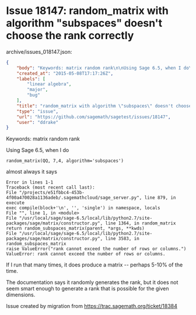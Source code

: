 # Issue 18147: random_matrix with algorithm "subspaces" doesn't choose the rank correctly

archive/issues_018147.json:
```json
{
    "body": "Keywords: matrix random rank\n\nUsing Sage 6.5, when I do\n\n```\nrandom_matrix(QQ, 7,4, algorithm='subspaces')\n```\n\nalmost always it says\n\n```\nError in lines 1-1\nTraceback (most recent call last):\nFile \"/projects/e51fbbc4-453b-4f00a470028a1136adeb/.sagemathcloud/sage_server.py\", line 879, in execute\nexec compile(block+'\\n', '', 'single') in namespace, locals\nFile \"\", line 1, in <module>\nFile \"/usr/local/sage/sage-6.5/local/lib/python2.7/site-  packages/sage/matrix/constructor.py\", line 1364, in random_matrix\nreturn random_subspaces_matrix(parent, *args, **kwds)\nFile \"/usr/local/sage/sage-6.5/local/lib/python2.7/site-  packages/sage/matrix/constructor.py\", line 3583, in random_subspaces_matrix\nraise ValueError(\"rank cannot exceed the number of rows or columns.\")\nValueError: rank cannot exceed the number of rows or columns.\n```\n\nIf I run that many times, it does produce a matrix -- perhaps 5-10% of the time.\n\nThe documentation says it randomly generates the rank, but it does not seem smart enough to generate a rank that is possible for the given dimensions.\n\nIssue created by migration from https://trac.sagemath.org/ticket/18384\n\n",
    "created_at": "2015-05-08T17:17:26Z",
    "labels": [
        "linear algebra",
        "major",
        "bug"
    ],
    "title": "random_matrix with algorithm \"subspaces\" doesn't choose the rank correctly",
    "type": "issue",
    "url": "https://github.com/sagemath/sagetest/issues/18147",
    "user": "ddrake"
}
```
Keywords: matrix random rank

Using Sage 6.5, when I do

```
random_matrix(QQ, 7,4, algorithm='subspaces')
```

almost always it says

```
Error in lines 1-1
Traceback (most recent call last):
File "/projects/e51fbbc4-453b-4f00a470028a1136adeb/.sagemathcloud/sage_server.py", line 879, in execute
exec compile(block+'\n', '', 'single') in namespace, locals
File "", line 1, in <module>
File "/usr/local/sage/sage-6.5/local/lib/python2.7/site-  packages/sage/matrix/constructor.py", line 1364, in random_matrix
return random_subspaces_matrix(parent, *args, **kwds)
File "/usr/local/sage/sage-6.5/local/lib/python2.7/site-  packages/sage/matrix/constructor.py", line 3583, in random_subspaces_matrix
raise ValueError("rank cannot exceed the number of rows or columns.")
ValueError: rank cannot exceed the number of rows or columns.
```

If I run that many times, it does produce a matrix -- perhaps 5-10% of the time.

The documentation says it randomly generates the rank, but it does not seem smart enough to generate a rank that is possible for the given dimensions.

Issue created by migration from https://trac.sagemath.org/ticket/18384


